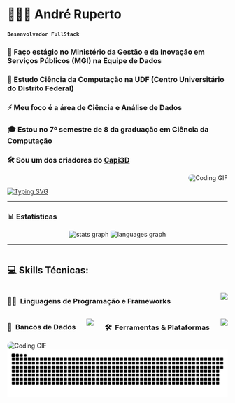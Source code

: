 # 👨🏻‍💻 André Ruperto

**`Desenvolvedor FullStack`**

<h3>🔭 Faço estágio no Ministério da Gestão e da Inovação em Serviços Públicos (MGI) na Equipe de Dados<br></h3>
<h3>🌱 Estudo Ciência da Computação na UDF (Centro Universitário do Distrito Federal)<br></h3>
<h3>⚡ Meu foco é a área de Ciência e Análise de Dados<br></h3>
<h3>🎓 Estou no 7º semestre de 8 da graduação em Ciência da Computação<br></h3>
<h3>🛠️ Sou um dos criadores do <a href="https://capi3d.com.br/">Capi3D</a><br></h3>

<div align="right">
  <img src="https://media.giphy.com/media/YYW0hHizzIOrlhimPG/giphy.gif" width="200px" style="border-radius: 10px;" alt="Coding GIF" />
</div>

[![Typing SVG](https://readme-typing-svg.demolab.com?font=Fira+Code&pause=1000&width=435&lines=%F0%9F%9A%80+Transformando+ideias+em+c%C3%B3digo!;%F0%9F%9B%A0%EF%B8%8F+Desenvolvendo+solu%C3%A7%C3%B5es+criativas;%F0%9F%93%8A+Fazendo+dados+contarem+hist%C3%B3rias)](https://git.io/typing-svg)

---

### 📊 Estatísticas
<div align="center">
  <img src="https://github-readme-stats.vercel.app/api?username=AndreRuperto&show_icons=true&include_all_commits=true&count_private=true&theme=merko&rank_icon=github&border_radius=10" height="150" alt="stats graph"  />
  <img src="https://github-readme-stats.vercel.app/api/top-langs?username=AndreRuperto&locale=en&hide_title=false&layout=compact&card_width=320&langs_count=5&theme=merko&border_radius=10" height="150" alt="languages graph"  />
</div>

---

<div style="display: flex; align-items: flex-start; justify-content: space-between; flex-wrap: wrap;">

  <h2>💻 Skills Técnicas:</h2>

  <h3>🧑‍💻 &nbsp;Linguagens de Programação e Frameworks</h3>
  <p>
    <img src="https://skillicons.dev/icons?i=py,nodejs,js,html,css,fastapi,sklearn" />
  </p>

  <h3>💾 &nbsp;Bancos de Dados</h3>
  <p>
    <img src="https://skillicons.dev/icons?i=postgres,mysql,sqlite" />
  </p>

  <h3>🛠️ &nbsp;Ferramentas & Plataformas</h3>
  <p>
    <img src="https://skillicons.dev/icons?i=git,github,docker,postman,vscode,figma,vercel" />
  </p>

  <div align="center">
    <img src="https://media.giphy.com/media/YYW0hHizzIOrlhimPG/giphy.gif" width="180px" style="border-radius: 10px;" alt="Coding GIF" />
  </div>

</div>

<div align="center">
  <img src="https://raw.githubusercontent.com/AndreRuperto/AndreRuperto/output/github-contribution-grid-snake-random.svg" alt="Snake animation" />
</div>